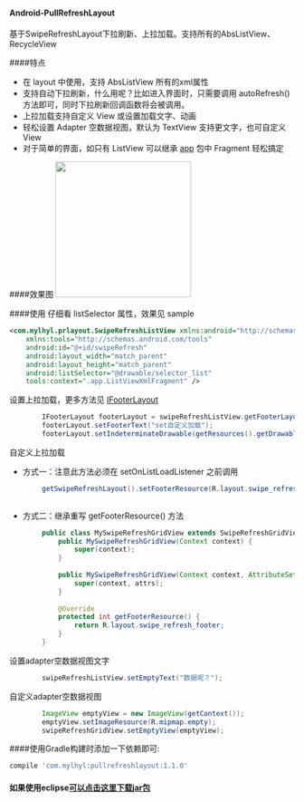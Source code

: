 #### Android-PullRefreshLayout
基于SwipeRefreshLayout下拉刷新、上拉加载。支持所有的AbsListView、RecycleView

####特点
 * 在 layout 中使用，支持 AbsListView 所有的xml属性
 * 支持自动下拉刷新，什么用呢？比如进入界面时，只需要调用 autoRefresh() 方法即可，同时下拉刷新回调函数将会被调用。
 * 上拉加载支持自定义 View 或设置加载文字、动画
 * 轻松设置 Adapter 空数据视图，默认为 TextView 支持更文字，也可自定义 View
 * 对于简单的界面，如只有 ListView 可以继承 [app](pullrefreshlayout/src/main/java/com/mylhyl/prlayout/app)
   包中 Fragment 轻松搞定

####效果图
<img src="preview/gif.gif" width="240px"/>

####使用
  仔细看 listSelector 属性，效果见 sample
```xml
<com.mylhyl.prlayout.SwipeRefreshListView xmlns:android="http://schemas.android.com/apk/res/android"
    xmlns:tools="http://schemas.android.com/tools"
    android:id="@+id/swipeRefresh"
    android:layout_width="match_parent"
    android:layout_height="match_parent"
    android:listSelector="@drawable/selector_list"
    tools:context=".app.ListViewXmlFragment" />
```
 设置上拉加载，更多方法见 [IFooterLayout](pullrefreshlayout/src/main/java/com/mylhyl/prlayout/internal/IFooterLayout.java)
```java
        IFooterLayout footerLayout = swipeRefreshListView.getFooterLayout();
        footerLayout.setFooterText("set自定义加载");
        footerLayout.setIndeterminateDrawable(getResources().getDrawable(R.drawable.footer_progressbar));
```
 自定义上拉加载
 
 * 方式一：注意此方法必须在 setOnListLoadListener 之前调用
 
```java
        getSwipeRefreshLayout().setFooterResource(R.layout.swipe_refresh_footer);        
        
```
 * 方式二：继承重写 getFooterResource() 方法
 
```java
        public class MySwipeRefreshGridView extends SwipeRefreshGridView {
            public MySwipeRefreshGridView(Context context) {
                super(context);
            }
        
            public MySwipeRefreshGridView(Context context, AttributeSet attrs) {
                super(context, attrs);
            }
        
            @Override
            protected int getFooterResource() {
                return R.layout.swipe_refresh_footer;
            }
        }
```
设置adapter空数据视图文字
```java
        swipeRefreshListView.setEmptyText("数据呢？");
```
 自定义adapter空数据视图
```java
        ImageView emptyView = new ImageView(getContext());
        emptyView.setImageResource(R.mipmap.empty);
        swipeRefreshGridView.setEmptyView(emptyView);
```

####使用Gradle构建时添加一下依赖即可:
```javascript
compile 'com.mylhyl:pullrefreshlayout:1.1.0'
```
#### 如果使用eclipse[可以点击这里下载jar包](preview/pullrefreshlayout.jar)